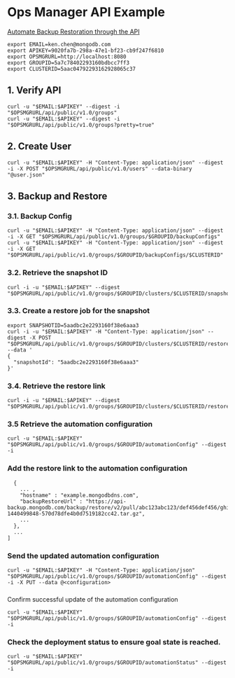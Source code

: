 # Ops Manager API Example
[Automate Backup Restoration through the API](https://docs.opsmanager.mongodb.com/v3.4/tutorial/automate-backup-restoration-with-api/)

```
export EMAIL=ken.chen@mongodb.com
export APIKEY=9020fa7b-298a-47e1-bf23-cb9f247f6810
export OPSMGRURL=http://localhost:8080
export GROUPID=5a7c78402293160bdbcc7ff3
export CLUSTERID=5aac04792293162928065c37
```

## 1. Verify API
```
curl -u "$EMAIL:$APIKEY" --digest -i "$OPSMGRURL/api/public/v1.0/groups"
curl -u "$EMAIL:$APIKEY" --digest -i "$OPSMGRURL/api/public/v1.0/groups?pretty=true"
```

## 2. Create User
```
curl -u "$EMAIL:$APIKEY" -H "Content-Type: application/json" --digest -i -X POST "$OPSMGRURL/api/public/v1.0/users" --data-binary "@user.json"
```

## 3. Backup and Restore
### 3.1. Backup Config
```
curl -u "$EMAIL:$APIKEY" -H "Content-Type: application/json" --digest -i -X GET "$OPSMGRURL/api/public/v1.0/groups/$GROUPID/backupConfigs"
curl -u "$EMAIL:$APIKEY" -H "Content-Type: application/json" --digest -i -X GET "$OPSMGRURL/api/public/v1.0/groups/$GROUPID/backupConfigs/$CLUSTERID"
```

### 3.2. Retrieve the snapshot ID
```
curl -i -u "$EMAIL:$APIKEY" --digest "$OPSMGRURL/api/public/v1.0/groups/$GROUPID/clusters/$CLUSTERID/snapshots"
```

### 3.3. Create a restore job for the snapshot
```
export SNAPSHOTID=5aadbc2e2293160f38e6aaa3
curl -i -u "$EMAIL:$APIKEY" -H "Content-Type: application/json" --digest -X POST "$OPSMGRURL/api/public/v1.0/groups/$GROUPID/clusters/$CLUSTERID/restoreJobs" --data '
{
  "snapshotId": "5aadbc2e2293160f38e6aaa3"
}'
```

### 3.4. Retrieve the restore link
```
curl -i -u "$EMAIL:$APIKEY" --digest "$OPSMGRURL/api/public/v1.0/groups/$GROUPID/clusters/$CLUSTERID/restoreJobs"
```

### 3.5 Retrieve the automation configuration
```
curl -u "$EMAIL:$APIKEY" "$OPSMGRURL/api/public/v1.0/groups/$GROUPID/automationConfig" --digest -i
```

### Add the restore link to the automation configuration
```"processes" : [
  {
    ... ,
    "hostname" : "example.mongodbdns.com",
    "backupRestoreUrl" : "https://api-backup.mongodb.com/backup/restore/v2/pull/abc123abc123/def456def456/ghi789ghi789/rs-1440499848-570d78dfe4b0d7519182cc42.tar.gz",
    ...
  },
  ...
]
```

### Send the updated automation configuration
```
curl -u "$EMAIL:$APIKEY" -H "Content-Type: application/json" "$OPSMGRURL/api/public/v1.0/groups/$GROUPID/automationConfig" --digest -i -X PUT --data @<configuration>
```

### 
Confirm successful update of the automation configuration
```
curl -u "$EMAIL:$APIKEY" "$OPSMGRURL/api/public/v1.0/groups/$GROUPID/automationConfig" --digest -i
```

### Check the deployment status to ensure goal state is reached.
```
curl -u "$EMAIL:$APIKEY" "$OPSMGRURL/api/public/v1.0/groups/$GROUPID/automationStatus" --digest -i
```

